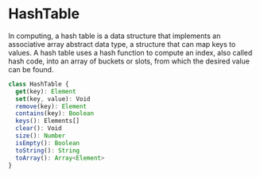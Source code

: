 # HashTable

In computing, a hash table is a data structure that implements an associative array abstract data type, a structure that can map keys to values. A hash table uses a hash function to compute an index, also called hash code, into an array of buckets or slots, from which the desired value can be found.

```javascript
class HashTable {
  get(key): Element
  set(key, value): Void
  remove(key): Element
  contains(key): Boolean
  keys(): Elements[]
  clear(): Void
  size(): Number
  isEmpty(): Boolean
  toString(): String
  toArray(): Array<Element>
}
```
